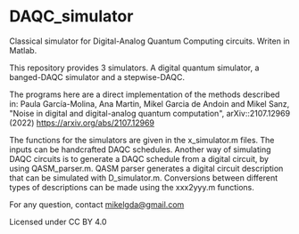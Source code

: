 # DAQC_simulator
Classical simulator for Digital-Analog Quantum Computing circuits. Writen in Matlab.

This repository provides 3 simulators. A digital quantum simulator, a banged-DAQC simulator and a stepwise-DAQC.

The programs here are a direct implementation of the methods described in:
Paula García-Molina, Ana Martin, Mikel Garcia de Andoin and Mikel Sanz, "Noise in digital and digital-analog quantum computation", arXiv::2107.12969 (2022)
https://arxiv.org/abs/2107.12969

The functions for the simulators are given in the x_simulator.m files.
The inputs can be handcrafted DAQC schedules.
Another way of simulating DAQC circuits is to generate a DAQC schedule from a digital circuit, by using QASM_parser.m.
QASM parser generates a digital circuit description that can be simulated with D_simulator.m.
Conversions between different types of descriptions can be made using the xxx2yyy.m functions.

For any question, contact mikelgda@gmail.com

Licensed under CC BY 4.0

